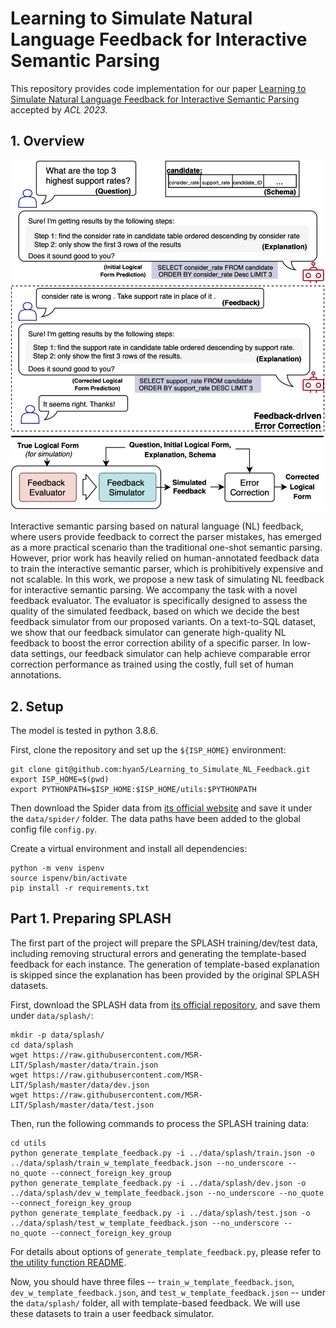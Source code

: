 # Learning to Simulate Natural Language Feedback for Interactive Semantic Parsing
This repository provides code implementation for our paper [Learning to Simulate Natural Language Feedback for Interactive Semantic Parsing](https://github.com/hyan5/Learning_to_Simulate_NL_Feedback.git) accepted by *ACL 2023*.

## 1. Overview
<p align="center">
<img src="overview.png" alt="Arch Overview" title="Overview" width="600"/>
</p>
Interactive semantic parsing based on natural language (NL) feedback, where users provide feedback to correct the parser mistakes, has emerged as a more practical scenario than the traditional one-shot semantic parsing. However, prior work has heavily relied on human-annotated feedback data to train the interactive semantic parser, which is prohibitively expensive and not scalable. In this work, we propose a new task of simulating NL feedback for interactive semantic parsing. We accompany the task with a novel feedback evaluator. The evaluator is specifically designed to assess the quality of the simulated feedback, based on which we decide the best feedback simulator from our proposed variants. On a text-to-SQL dataset, we show that our feedback simulator can generate high-quality NL feedback to boost the error correction ability of a specific parser. In low-data settings, our feedback simulator can help achieve comparable error correction performance as trained using the costly, full set of human annotations.

## 2. Setup
The model is tested in python 3.8.6.

First, clone the repository and set up the `${ISP_HOME}` environment:
```
git clone git@github.com:hyan5/Learning_to_Simulate_NL_Feedback.git
export ISP_HOME=$(pwd)
export PYTHONPATH=$ISP_HOME:$ISP_HOME/utils:$PYTHONPATH
```

Then download the Spider data from [its official website](https://yale-lily.github.io/spider) and save it under the `data/spider/` folder. The data paths have been added to the global config file `config.py`.

Create a virtual environment and install all dependencies:
```
python -m venv ispenv 
source ispenv/bin/activate
pip install -r requirements.txt
```

## Part 1. Preparing SPLASH 
The first part of the project will prepare the SPLASH training/dev/test data, including removing structural errors and generating the template-based feedback for each instance. The generation of template-based explanation is skipped since the explanation has been provided by the original SPLASH datasets.

First, download the SPLASH data from [its official repository](https://github.com/MSR-LIT/Splash), and save them under `data/splash/`:
```
mkdir -p data/splash/
cd data/splash
wget https://raw.githubusercontent.com/MSR-LIT/Splash/master/data/train.json
wget https://raw.githubusercontent.com/MSR-LIT/Splash/master/data/dev.json
wget https://raw.githubusercontent.com/MSR-LIT/Splash/master/data/test.json
```

Then, run the following commands to process the SPLASH training data:
```
cd utils
python generate_template_feedback.py -i ../data/splash/train.json -o ../data/splash/train_w_template_feedback.json --no_underscore --no_quote --connect_foreign_key_group
python generate_template_feedback.py -i ../data/splash/dev.json -o ../data/splash/dev_w_template_feedback.json --no_underscore --no_quote --connect_foreign_key_group
python generate_template_feedback.py -i ../data/splash/test.json -o ../data/splash/test_w_template_feedback.json --no_underscore --no_quote --connect_foreign_key_group
```
For details about options of `generate_template_feedback.py`, please refer to [the utility function README](utils/).

Now, you should have three files -- `train_w_template_feedback.json`, `dev_w_template_feedback.json`, and `test_w_template_feedback.json` -- under the `data/splash/` folder, all with template-based feedback. We will use these datasets to train a user feedback simulator.